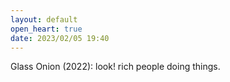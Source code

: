 ```yaml
---
layout: default
open_heart: true
date: 2023/02/05 19:40
---
```


Glass Onion (2022): look! rich people doing things.
